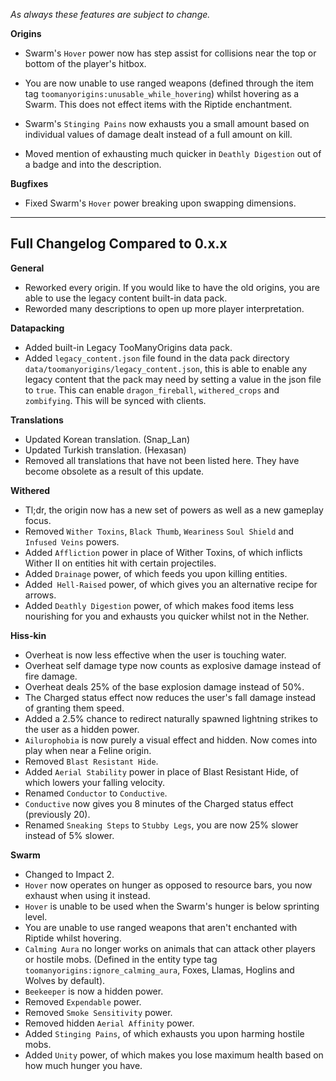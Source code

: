 *As always these features are subject to change.*

**Origins**
- Swarm's `Hover` power now has step assist for collisions near the top or bottom of the player's hitbox.
- You are now unable to use ranged weapons (defined through the item tag `toomanyorigins:unusable_while_hovering`) whilst hovering as a Swarm. This does not effect items with the Riptide enchantment.
- Swarm's `Stinging Pains` now exhausts you a small amount based on individual values of damage dealt instead of a full amount on kill.

- Moved mention of exhausting much quicker in `Deathly Digestion` out of a badge and into the description.

**Bugfixes**
- Fixed Swarm's `Hover` power breaking upon swapping dimensions.

---

## Full Changelog Compared to 0.x.x
**General**
- Reworked every origin. If you would like to have the old origins, you are able to use the legacy content built-in data pack.
- Reworded many descriptions to open up more player interpretation.

**Datapacking**
- Added built-in Legacy TooManyOrigins data pack.
- Added `legacy_content.json` file found in the data pack directory `data/toomanyorigins/legacy_content.json`, this is able to enable any legacy content that the pack may need by setting a value in the json file to `true`. This can enable `dragon_fireball`, `withered_crops` and `zombifying`. This will be synced with clients.

**Translations**
- Updated Korean translation. (Snap_Lan)
- Updated Turkish translation. (Hexasan)
- Removed all translations that have not been listed here. They have become obsolete as a result of this update.

**Withered**
- Tl;dr, the origin now has a new set of powers as well as a new gameplay focus.
- Removed `Wither Toxins`, `Black Thumb`, `Weariness` `Soul Shield` and `Infused Veins` powers.
- Added `Affliction` power in place of Wither Toxins, of which inflicts Wither II on entities hit with certain projectiles.
- Added `Drainage` power, of which feeds you upon killing entities.
- Added` Hell-Raised` power, of which gives you an alternative recipe for arrows.
- Added `Deathly Digestion` power, of which makes food items less nourishing for you and exhausts you quicker whilst not in the Nether.

**Hiss-kin**
- Overheat is now less effective when the user is touching water.
- Overheat self damage type now counts as explosive damage instead of fire damage.
- Overheat deals 25% of the base explosion damage instead of 50%.
- The Charged status effect now reduces the user's fall damage instead of granting them speed.
- Added a 2.5% chance to redirect naturally spawned lightning strikes to the user as a hidden power.
- `Ailurophobia` is now purely a visual effect and hidden. Now comes into play when near a Feline origin.
- Removed `Blast Resistant Hide`.
- Added `Aerial Stability` power in place of Blast Resistant Hide, of which lowers your falling velocity.
- Renamed `Conductor` to `Conductive`.
- `Conductive` now gives you 8 minutes of the Charged status effect (previously 20).
- Renamed `Sneaking Steps` to `Stubby Legs`, you are now 25% slower instead of 5% slower.

**Swarm**
- Changed to Impact 2.
- `Hover` now operates on hunger as opposed to resource bars, you now exhaust when using it instead.
- `Hover` is unable to be used when the Swarm's hunger is below sprinting level. 
- You are unable to use ranged weapons that aren't enchanted with Riptide whilst hovering.
- `Calming Aura` no longer works on animals that can attack other players or hostile mobs. (Defined in the entity type tag `toomanyorigins:ignore_calming_aura`, Foxes, Llamas, Hoglins and Wolves by default).
- `Beekeeper` is now a hidden power.
- Removed `Expendable` power.
- Removed `Smoke Sensitivity` power.
- Removed hidden `Aerial Affinity` power.
- Added `Stinging Pains`, of which exhausts you upon harming hostile mobs.
- Added `Unity` power, of which makes you lose maximum health based on how much hunger you have.
